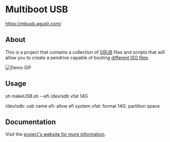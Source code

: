 # Multiboot USB

<https://mbusb.aguslr.com/>

## About

This is a project that contains a collection of [GRUB][] files and scripts that
will allow you to create a pendrive capable of booting [different ISO
files][isos].

![Demo
GIF](https://gitlab.com/aguslr/multibootusb/raw/master/docs/assets/img/demo.gif
"Demo")

## Usage
sh makeUSB.sh --efi /dev/sdb vfat 14G

/dev/sdb: usb name
efi: allow efi system
vfat: format
14G: partition space

## Documentation

Visit the [project's website for more information][website].


[grub]: https://www.gnu.org/software/grub/
[isos]: https://mbusb.aguslr.com/isos.html
[website]: https://mbusb.aguslr.com/
